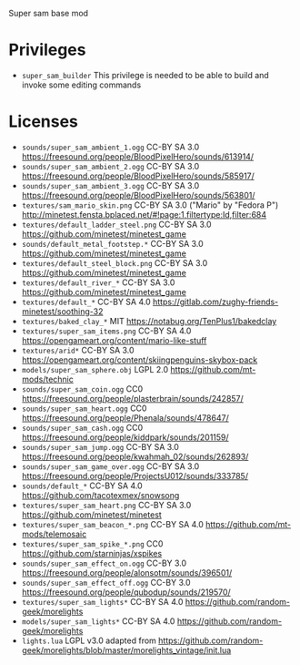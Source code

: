 Super sam base mod

# Privileges

* `super_sam_builder` This privilege is needed to be able to build and invoke some editing commands

# Licenses

* `sounds/super_sam_ambient_1.ogg` CC-BY SA 3.0 https://freesound.org/people/BloodPixelHero/sounds/613914/
* `sounds/super_sam_ambient_2.ogg` CC-BY SA 3.0 https://freesound.org/people/BloodPixelHero/sounds/585917/
* `sounds/super_sam_ambient_3.ogg` CC-BY SA 3.0 https://freesound.org/people/BloodPixelHero/sounds/563801/
* `textures/sam_mario_skin.png` CC-BY SA 3.0 ("Mario" by "Fedora P") http://minetest.fensta.bplaced.net/#!page:1,filtertype:Id,filter:684
* `textures/default_ladder_steel.png` CC-BY SA 3.0 https://github.com/minetest/minetest_game
* `sounds/default_metal_footstep.*` CC-BY SA 3.0 https://github.com/minetest/minetest_game
* `textures/default_steel_block.png` CC-BY SA 3.0 https://github.com/minetest/minetest_game
* `textures/default_river_*` CC-BY SA 3.0 https://github.com/minetest/minetest_game
* `textures/default_*` CC-BY SA 4.0 https://gitlab.com/zughy-friends-minetest/soothing-32
* `textures/baked_clay_*` MIT https://notabug.org/TenPlus1/bakedclay
* `textures/super_sam_items.png` CC-BY SA 4.0 https://opengameart.org/content/mario-like-stuff
* `textures/arid*` CC-BY SA 3.0 https://opengameart.org/content/skiingpenguins-skybox-pack
* `models/super_sam_sphere.obj` LGPL 2.0 https://github.com/mt-mods/technic
* `sounds/super_sam_coin.ogg` CC0 https://freesound.org/people/plasterbrain/sounds/242857/
* `sounds/super_sam_heart.ogg` CC0 https://freesound.org/people/Phenala/sounds/478647/
* `sounds/super_sam_cash.ogg` CC0 https://freesound.org/people/kiddpark/sounds/201159/
* `sounds/super_sam_jump.ogg` CC-BY SA 3.0 https://freesound.org/people/kwahmah_02/sounds/262893/
* `sounds/super_sam_game_over.ogg` CC-BY SA 3.0 https://freesound.org/people/ProjectsU012/sounds/333785/
* `sounds/default_*` CC-BY SA 4.0 https://github.com/tacotexmex/snowsong
* `textures/super_sam_heart.png` CC-BY SA 3.0 https://github.com/minetest/minetest
* `textures/super_sam_beacon_*.png` CC-BY SA 4.0 https://github.com/mt-mods/telemosaic
* `textures/super_sam_spike_*.png` CC0 https://github.com/starninjas/xspikes
* `sounds/super_sam_effect_on.ogg` CC-BY 3.0 https://freesound.org/people/alonsotm/sounds/396501/
* `sounds/super_sam_effect_off.ogg` CC-BY 3.0 https://freesound.org/people/qubodup/sounds/219570/
* `textures/super_sam_lights*` CC-BY SA 4.0 https://github.com/random-geek/morelights
* `models/super_sam_lights*` CC-BY SA 4.0 https://github.com/random-geek/morelights
* `lights.lua` LGPL v3.0 adapted from https://github.com/random-geek/morelights/blob/master/morelights_vintage/init.lua
